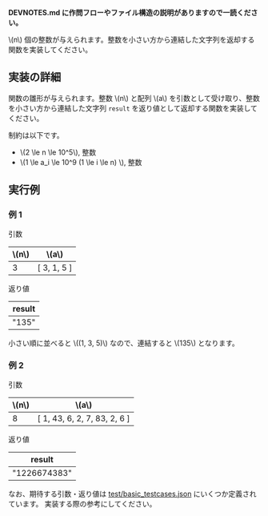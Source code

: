 **DEVNOTES.md に作問フローやファイル構造の説明がありますので一読ください。**

\\(n\\) 個の整数が与えられます。整数を小さい方から連結した文字列を返却する関数を実装してください。

## 実装の詳細

関数の雛形が与えられます。整数 \\(n\\) と配列 \\(a\\) を引数として受け取り、整数を小さい方から連結した文字列 `result` を返り値として返却する関数を実装してください。

制約は以下です。
- \\(2 \le n \le 10^5\\), 整数
- \\(1 \le a_i \le 10^9 (1 \le i \le n) \\), 整数

## 実行例
### 例 1
引数

| \\(n\\) | \\(a\\) |
|----------|----------|
| 3 | [ 3, 1, 5 ] |

返り値

| result |
|--------|
| "135" |

小さい順に並べると \\((1, 3, 5)\\) なので、連結すると \\(135\\) となります。

### 例 2
引数

| \\(n\\) | \\(a\\) |
|----------|----------|
| 8 | [ 1, 43, 6, 2, 7, 83, 2, 6 ] |

返り値

| result |
|--------|
| "1226674383" |


なお、期待する引数・返り値は [test/basic_testcases.json](test/basic_testcases.json) にいくつか定義されています。
実装する際の参考にしてください。
